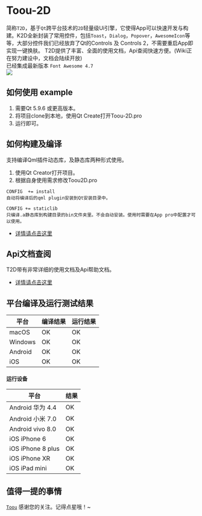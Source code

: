 
# Toou-2D

简称`T2D`，基于`Qt`跨平台技术的`2D`轻量级Ui引擎，它使得App可以快速开发与构建。K2D全新封装了常用控件，包括`Toast`，`Dialog`，`Popover`，`AwesomeIcon`等等，大部分控件我们已经放弃了Qt的Controls 及 Controls 2，不需要重启App即实现一键换肤。 T2D提供了丰富、全面的使用文档，Api查阅快速方便。(Wiki正在努力建设中，文档会陆续开放)
<br>已经集成最新版本 `Font Awesome 4.7`
<br>![](http://showfl.com/t2dsample/toou2d.gif)
## 如何使用 example

1. 需要Qt 5.9.6 或更高版本。
2. 将项目clone到本地，使用Qt Create打开Toou-2D.pro
3. 运行即可。

## 如何构建及编译

支持编译Qml插件动态库，及静态库两种形式使用。
1. 使用Qt Creator打开项目。
2. 根据自身使用需求修改Toou2D.pro 
```
CONFIG  += install
自动将编译后的qml plugin安装到Qt安装目录中。
```
```
CONFIG += staticlib
只编译.a静态库到构建目录的bin文件夹里。不会自动安装。使用时需要在App pro中配置才可以使用。 
```

- [详情请点击这里]()

## Api文档查阅

T2D带有非常详细的使用文档及Api帮助文档。
- [详情请点击这里]()


## 平台编译及运行测试结果

| 平台 | 编译结果 |运行结果 |
| --- | --- |--- |
| macOS | OK | OK |
| Windows | OK | OK|
| Android | OK | OK|
| iOS | OK | OK|

#### 运行设备

| 平台 | 结果 |
| --- | --- |
| Android 华为 4.4| OK |
| Android 小米 7.0| OK |
| Android vivo 8.0| OK |
| iOS iPhone 6 | OK |
| iOS iPhone 8 plus | OK |
| iOS iPhone XR | OK |
| iOS iPad mini | OK |


## 值得一提的事情

[`Toou`](http://www.toou.net) 感谢您的关注。记得点星哦！~
